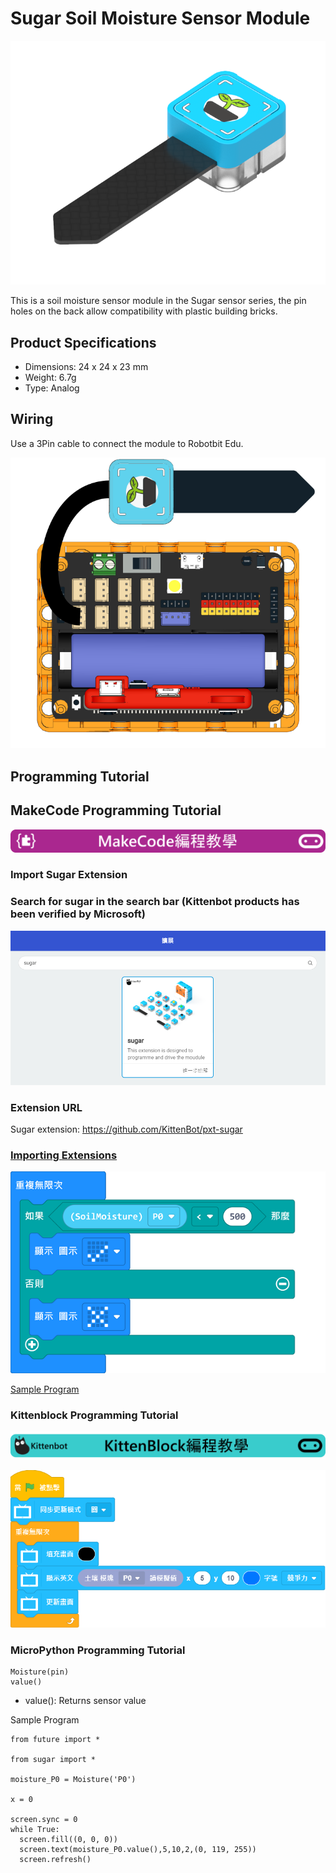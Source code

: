 # Sugar Soil Moisture Sensor Module

![](./images/soil1.png)

This is a soil moisture sensor module in the Sugar sensor series, the pin holes on the back allow compatibility with plastic building bricks.

## Product Specifications

- Dimensions: 24 x 24 x 23 mm
- Weight: 6.7g
- Type: Analog

## Wiring 

Use a 3Pin cable to connect the module to Robotbit Edu.

![](./images/soil_wire.png)

## Programming Tutorial

## MakeCode Programming Tutorial

![](./PWmodules/images/mcbanner.png)

### Import Sugar Extension

### Search for sugar in the search bar (Kittenbot products has been verified by Microsoft)

![](./images/sugar_search.png)

### Extension URL

Sugar extension: https://github.com/KittenBot/pxt-sugar

### [Importing Extensions](../../Makecode/powerBrickMC)

![](./images/soil_mc_code.png)

[Sample Program](https://makecode.microbit.org/_PwHH488U7FVd)

### Kittenblock Programming Tutorial

![](./PWmodules/images/kbbanner.png)

![](./images/soil3.png)

### MicroPython Programming Tutorial

    Moisture(pin)
    value()

- value(): Returns sensor value

Sample Program

    from future import *
    
    from sugar import *
    
    moisture_P0 = Moisture('P0')
    
    x = 0
    
    screen.sync = 0
    while True:
      screen.fill((0, 0, 0))
      screen.text(moisture_P0.value(),5,10,2,(0, 119, 255))
      screen.refresh()

